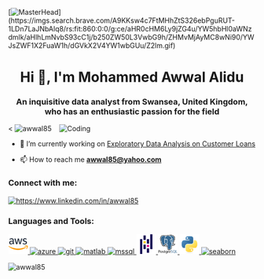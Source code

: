 [![MasterHead](https://1.bp.blogspot.com/-7A4WynwLsM...)](https://imgs.search.brave.com/A9KKsw4c7FtMHhZtS326ebPguRUT-1LDn7LaJNbAlq8/rs:fit:860:0:0/g:ce/aHR0cHM6Ly9jZG4u/YW5hbHl0aWNzdmlk/aHlhLmNvbS93cC1j/b250ZW50L3VwbG9h/ZHMvMjAyMC8wNi90/YWJsZWF1X2FuaW1h/dGVkX2V4YW1wbGUu/Z2lm.gif)

<h1 align="center">Hi 👋, I'm Mohammed Awwal Alidu</h1>
<h3 align="center">An inquisitive data analyst from Swansea, United Kingdom, who has an enthusiastic passion for the field</h3><
<img align="right" alt="Coding" width="400" src="https://imgs.search.brave.com/4c_cr2pmFW9Ola2luVs-YjZ6BKDwWNXk0baGSW23hfI/rs:fit:860:0:0/g:ce/aHR0cHM6Ly93d3cu/YW5hbHl0aWNzZGF0/YS5uZXQvdGhlbWVz/L2FsdHVtL2Fzc2V0/cy9pbWFnZXMvaW5k/ZXgvcmVhbHRpbWVf/ZGF0YS5zdmc.svg"

<p align="left"> <img src="https://komarev.com/ghpvc/?username=awwal85&label=Profile%20views&color=0e75b6&style=flat" alt="awwal85" /> </p>

- 🔭 I’m currently working on [Exploratory Data Analysis on Customer Loans](https://github.com/awwal85/exploratory-data-analysis---customer-loans-in-finance228)

- 📫 How to reach me **awwal85@yahoo.com**

<h3 align="left">Connect with me:</h3>
<p align="left">
<a href="https://linkedin.com/in/https://www.linkedin.com/in/awwal85" target="blank"><img align="center" src="https://raw.githubusercontent.com/rahuldkjain/github-profile-readme-generator/master/src/images/icons/Social/linked-in-alt.svg" alt="https://www.linkedin.com/in/awwal85" height="30" width="40" /></a>
</p>

<h3 align="left">Languages and Tools:</h3>
<p align="left"> <a href="https://aws.amazon.com" target="_blank" rel="noreferrer"> <img src="https://raw.githubusercontent.com/devicons/devicon/master/icons/amazonwebservices/amazonwebservices-original-wordmark.svg" alt="aws" width="40" height="40"/> </a> <a href="https://azure.microsoft.com/en-in/" target="_blank" rel="noreferrer"> <img src="https://www.vectorlogo.zone/logos/microsoft_azure/microsoft_azure-icon.svg" alt="azure" width="40" height="40"/> </a> <a href="https://git-scm.com/" target="_blank" rel="noreferrer"> <img src="https://www.vectorlogo.zone/logos/git-scm/git-scm-icon.svg" alt="git" width="40" height="40"/> </a> <a href="https://www.mathworks.com/" target="_blank" rel="noreferrer"> <img src="https://upload.wikimedia.org/wikipedia/commons/2/21/Matlab_Logo.png" alt="matlab" width="40" height="40"/> </a> <a href="https://www.microsoft.com/en-us/sql-server" target="_blank" rel="noreferrer"> <img src="https://www.svgrepo.com/show/303229/microsoft-sql-server-logo.svg" alt="mssql" width="40" height="40"/> </a> <a href="https://pandas.pydata.org/" target="_blank" rel="noreferrer"> <img src="https://raw.githubusercontent.com/devicons/devicon/2ae2a900d2f041da66e950e4d48052658d850630/icons/pandas/pandas-original.svg" alt="pandas" width="40" height="40"/> </a> <a href="https://www.postgresql.org" target="_blank" rel="noreferrer"> <img src="https://raw.githubusercontent.com/devicons/devicon/master/icons/postgresql/postgresql-original-wordmark.svg" alt="postgresql" width="40" height="40"/> </a> <a href="https://www.python.org" target="_blank" rel="noreferrer"> <img src="https://raw.githubusercontent.com/devicons/devicon/master/icons/python/python-original.svg" alt="python" width="40" height="40"/> </a> <a href="https://seaborn.pydata.org/" target="_blank" rel="noreferrer"> <img src="https://seaborn.pydata.org/_images/logo-mark-lightbg.svg" alt="seaborn" width="40" height="40"/> </a> </p>

<p><img align="center" src="https://github-readme-stats.vercel.app/api/top-langs?username=awwal85&show_icons=true&locale=en&layout=compact" alt="awwal85" /></p>
